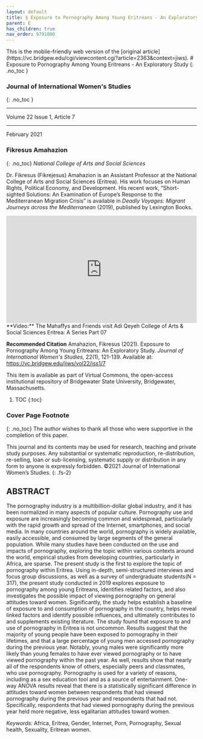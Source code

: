 ```yaml
---
layout: default
title: § Exposure to Pornography Among Young Eritreans - An Exploratory Study  
parent: E 
has_children: true
nav_order: 9791000
---
```

<style>
.dont-break-out {
  /* These are technically the same, but use both */
  overflow-wrap: break-word;
  word-wrap: break-word;

     -ms-word-break: break-all;
  /* This is the dangerous one in WebKit, as it breaks things wherever */
  word-break: break-all;
  /* Instead use this non-standard one: */
  word-break: break-word;
}

.youtube-container {
    position: relative;
    width: 100%;
    height: 0;
    padding-bottom: 56.25%;
}
.youtube-video {
    position: absolute;
    top: 0;
    left: 0;
    width: 100%;
    height: 100%;
}

</style>

<div class="dont-break-out" markdown="1">
This is the mobile-friendly web version of the [original article](https://vc.bridgew.edu/cgi/viewcontent.cgi?article=2363&context=jiws).
# Exposure to Pornography Among Young Eritreans - An Exploratory Study 
{: .no_toc }

### Journal of International Women's Studies 
{: .no_toc }

***

Volume 22 Issue 1, Article 7

***

February 2021

### Fikresus Amahazion
{: .no_toc}
*National College of Arts and Social Sciences* 

Dr. Fikresus (Fikrejesus) Amahazion is an Assistant Professor at the National College of Arts and Social Sciences (Eritrea). His work focuses on Human Rights, Political Economy, and Development. His recent work, “Short-sighted Solutions: An Examination of Europe’s Response to the Mediterranean Migration Crisis” is available in *Deadly Voyages: Migrant Journeys across the Mediterranean* (2019), published by Lexington Books.


<div class="youtube-container">
<iframe width="100%" src="https://www.youtube.com/embed/HmB3j_au5Co" title="YouTube video player" frameborder="0" allow="accelerometer; autoplay; clipboard-write; encrypted-media; gyroscope; picture-in-picture" allowfullscreen class="youtube-video"></iframe>
</div>
**Video:** The Mahaffys and Friends visit Adi Qeyeh College of Arts & Social Sciences Eritrea: A Series Part 07 

**Recommended Citation**
Amahazion, Fikresus (2021). Exposure to Pornography Among Young Eritreans: An Exploratory Study. *Journal of International Women's Studies,* 22(1), 121-139. Available at: https://vc.bridgew.edu/jiws/vol22/iss1/7

This item is available as part of Virtual Commons, the open-access institutional repository of Bridgewater State University, Bridgewater, Massachusetts.


1. TOC
{:toc}

### Cover Page Footnote 
{: .no_toc}
The author wishes to thank all those who were supportive in the completion of this paper.

This journal and its contents may be used for research, teaching and private study purposes. Any substantial or systematic reproduction, re-distribution, re-selling, loan or sub-licensing, systematic supply or distribution in any form to anyone is expressly forbidden. ©2021 Journal of International Women’s Studies.
{: .fs-2}

## ABSTRACT
The pornography industry is a multibillion-dollar global industry, and it has been normalized in many aspects of popular culture. Pornography use and exposure are increasingly becoming common and widespread, particularly with the rapid growth and spread of the Internet, smartphones, and social media. In many countries around the world, pornography is widely available, easily accessible, and consumed by large segments of the general population. While many studies have been conducted on the use and impacts of pornography, exploring the topic within various contexts around the world, empirical studies from developing countries, particularly in Africa, are sparse. The present study is the first to explore the topic of pornography within Eritrea. Using in-depth, semi-structured interviews and focus group discussions, as well as a survey of undergraduate students(N = 317), the present study conducted in 2019 explores exposure to pornography among young Eritreans, identifies related factors, and also investigates the possible impact of viewing pornography on general attitudes toward women. Significantly, the study helps establish a baseline of exposure to and consumption of pornography in the country, helps reveal linked factors and identify possible influences, and ultimately contributes to and supplements existing literature. The study found that exposure to and use of pornography in Eritrea is not uncommon. Results suggest that the majority of young people have been exposed to pornography in their lifetimes, and that a large percentage of young men accessed pornography during the previous year. Notably, young males were significantly more likely than young females to have ever viewed pornography or to have viewed pornography within the past year. As well, results show that nearly all of the respondents know of others, especially peers and classmates, who use pornography. Pornography is used for a variety of reasons, including as a sex education tool and as a source of entertainment. One-way ANOVA results reveal that there is a statistically significant difference in attitudes toward women between respondents that had viewed pornography during the previous year and respondents that had not. Specifically, respondents that had viewed pornography during the previous year held more negative, less egalitarian attitudes toward women.

*Keywords:* Africa, Eritrea, Gender, Internet, Porn, Pornography, Sexual health, Sexuality, Eritrean women.

</div>
